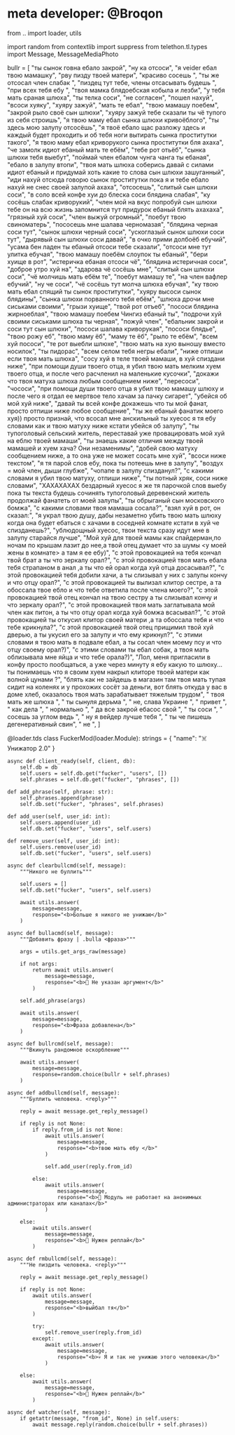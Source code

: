 # meta developer: @Broqon

from .. import loader, utils

import random
from contextlib import suppress
from telethon.tl.types import Message, MessageMediaPhoto


bullr = [
    "ты сынок говна ебало закрой",
    "ну ка отсоси",
    "я veider ебал твою мамашку",
    "рву пизду твоей матери",
    "красиво сосешь ",
    "ты же отсосал член слабак ",
    "пиздец тут тебе, члены отсасывать будешь ",
    "при всех тебя ебу ",
    "твоя мамка блядоебская кобыла и лезби",
    "у тебя мать сраная шлюха",
    "ты телка соси",
    "не согласен",
    "пошел нахуй",
    "всоси хуяку",
    "хуяру зажуй",
    "мать те ебал",
    "твою мамашу поебем",
    "закрой рыло своё сын шлюхи",
    "хуяру зажуй тебе сказали ты чё тупого из себя строишь",
    "я твою маму ебал сынка шлюхи кривоёблого",
    "ты здесь мою залупу отсосёшь",
    "я твоё ебало щас разложу здесь и каждый будет проходить и об тебя ноги вытирать сынка проститутки такого",
    "я твою маму ебал криворукого сынка проститутки бля ахаха",
    "че замолк идиот ебаный мать те ебём",
    "тебе рот отьёб",
    "сынка шлюхи тебя выебут",
    "поймай член ебалом чунга чанга ты ебаная",
    "ебало в залупу втопи",
    "твоя мать шлюха соберись давай с силами идиот ебаный и придумай хоть какие то слова сын шлюхи зашуганный",
    "иди нахуй отсюда говорю сынок проститутки пока я и тебе ебало нахуй не снес своей залупой ахаха",
    "отсосешь",
    "слитый сын шлюхи соси",
    "в соло всей конфе хуи до блеска соси блядина слабая",
    "ку сосёшь слабак криворукий",
    "член мой на вкус попробуй сын шлюхи тебе он на всю жизнь запомнится тут придурок ебаный блять ахахаха",
    "грязный хуй соси",
    "член выжуй огромный",
    "поебут твою свиноматерь",
    "пососешь мне шалава черномазая",
    "блядина черная соси тут",
    "сынок шлюхи черный соси",
    "ускоглазый сынок шлюхи соси тут",
    "дырявый сын шлюхи соси давай",
    "в очко прими долбоёб ебучий",
    "усама бен ладен ты ебаный отсоси тебе сказали",
    "отсоси мне тут улитка ебучая",
    "твою мамашу поебём слоупок ты ебаный",
    "бери хуище в рот",
    "истеричка ебаная отсоси чё",
    "блядина истеричная соси",
    "доброе утро хуй на",
    "здарова чё сосёшь мне",
    "слитый сын шлюхи соси",
    "чё молчишь мать ебём те",
    "поебут мамашу те",
    "на член вафлер ебучий",
    "ну че соси",
    "чё сосёшь тут молча шлюха ебучая",
    "ку твою мать ебал спящий ты сынок проститутки",
    "хуяру высоси сынок блядины",
    "сынка шлюхи порванного тебя ебём",
    "шлюха дрочи мне сиськами своими",
    "грызи хуище",
    "твой рот отъеб",
    "пососи блядина жирноеблая",
    "твою мамашу поебем Чингиз ебаный ты",
    "подрочи хуй своими сиськами шлюха ты черная",
    "пожуй член",
    "ебальник закрой и соси тут сын шлюхи",
    "пососи шалава криворукая",
    "пососи блядье",
    "твою рожу еб",
    "твою маму ёб",
    "маму те ёб",
    "рыло те ебём",
    "всем хуй пососи",
    "те рот выебли шлюхе",
    "твою мать на хую выношу вместо носилок",
    "ты пидорас",
    "всем селом тебя негры ебали",
    "ниже отпиши если твоя мать шлюха",
    "сосу хуй в теле твоей мамаши, в хуй спиздани ниже",
    "при помощи души твоего отца, я убил твою мать мелким хуем твоего отца, и после чего расчленил на маленькие кусочки",
    "докажи что твоя матуха шлюха любым сообщением ниже",
    "пересоси",
    "чососи",
    "при помощи души твоего отца я убил твою мамашу шлюху и после чего я отдал ее мертвое тело хачам за пачку сигарет",
    "убейся об мой хуй ниже",
    "давай ты всей конфе докажешь что ты мой фанат, просто отпиши ниже любое сообщение",
    "ты же ебаный фанатик моего хуя)) просто признай, что всосал мне анскильный ты хуесос я тя ебу словами как и твою матуху ниже кстати убейся об залупу",
    "ты тупоголовый сельский житель, переставай уже провацировать мой хуй на еблю твоей мамаши",
    "ты знаешь какие отличия между твоей мамашей и хуем хача? Они незаменимы",
    "добей свою матуху сообщением ниже, а то она уже не может сосать мне хуй",
    "всоси ниже текстом",
    "я тя парой слов ебу, пока ты потеешь мне в залупу",
    "воздух = мой член, дыши глубже",
    "чопапе в залупу спизданул?",
    "с какими словами я убил твою матуху, отпиши ниже",
    "ты потный хряк, соси ниже словами",
    "ХАХАХАХАХ бездарный хуесос я же тя парочкой слов выебу пока ты текста будешь сочинять тупоголовый деревенский житель продолжай фанатеть от моей залупы",
    "ты обрыганый сын московского бомжа",
    "с какими словами твоя мамаша сосала?",
    "взял хуй в рот, он сказал:",
    "я украл твою душу, дабы незаметно убить твою мать шлюху когда она будет ебаться с хачами в соседней комнате кстати в хуй че спизданешь?",
    "ублюдощный хуесос, твои текста сразу идут мне в залупу старайся лучше",
    "Мой хуй для твоей мамы как спайдерман,по ночам по крышам лазит до нее,а твой отец думает что за шумы <у моей жены в комнате> а там я ее ебу)",
    "с этой провокацией на тебя кончал твой брат а ты что зеркалу орал?",
    "с этой провокацией твоя мать ебала тебя страпаном в анал ,а ты что ей орал когда хуй отца досасывал?",
    "с этой провокацией тебя добили хачи, а ты слизывал у них с залупы кончу и что отцу орал?",
    "с этой провокацией ты вылизал клитор сестре, а та обоссала твое ебло и что тебе ответила после члена моего?",
    "с этой провокацией твой отец кончал  на твою сестру а ты слизывал кончу и что зеркалу орал?",
    "с этой провокацией твоя мать заглатывала мой член как питон, а ты что отцу орал когда хуй бомжа  всасывал?",
    "с этой провокацией ты откусил клитор своей матери ,а та обоссала тебя и  что тебе крикнула?",
    "с этой провокацией твой отец прищимил твой хуй дверью, а ты укусил его за залупу и что ему крикнул?",
    "с этими словами я твою мать в подвале ебал, а ты сосал член моему псу и что отцу своему орал?)",
    "с этими словами ты ебал собак, а твоя мать облизывала мне яйца и что тебе орала?)",
    "Лол, меня пригласили в конфу просто пообщаться, а уже через минуту я ебу какую то шлюху... ты понимаешь что я своим хуем накрыл клиторе твоей матери как волной цунами ?",
    "блять как не зайдешь в магазин там твоя мать тупая сидит на коленях и у прохожих сосёт за деньги, вот блять откуда у вас в доме хлеб, оказалось твоя мать зарабатывает тяжелым трудом",
   " твоя мать же шлюха ", 
  " ты сынуля дерьма ", 
 " не, слава Украине ", 
" привет ", 
" как дела ", 
" нормально ", 
" да все закрой ебасос свой ", 
" ты соси ", 
" сосешь за углом ведь ", 
" ну я вейдер лучше тебя ", 
" ты че пишешь дегенеративный свин",
" не ", 
]


@loader.tds
class FuckerMod(loader.Module):
    strings = {
        "name": "☠️ Унижатор 2.0"
    }
    
    async def client_ready(self, client, db):
        self.db = db
        self.users = self.db.get("fucker", "users", [])
        self.phrases = self.db.get("fucker", "phrases", [])
    
    def add_phrase(self, phrase: str):
        self.phrases.append(phrase)
        self.db.set("fucker", "phrases", self.phrases)
    
    def add_user(self, user_id: int):
        self.users.append(user_id)
        self.db.set("fucker", "users", self.users)
    
    def remove_user(self, user_id: int):
        self.users.remove(user_id)
        self.db.set("fucker", "users", self.users)
    
    async def clearbullcmd(self, message):
        """Никого не буллить"""
        
        self.users = []
        self.db.set("fucker", "users", self.users)
        
        await utils.answer(
            message=message,
            response="<b>Больше я никого не унижаю</b>"
        )
    
    async def bullacmd(self, message):
        """Добавить фразу | .bulla <фраза>"""
        
        args = utils.get_args_raw(message)
        
        if not args:
            return await utils.answer(
                message=message,
                response="<b>🚫 Не указан аргумент</b>"
            )
        
        self.add_phrase(args)
        
        await utils.answer(
            message=message,
            response="<b>Фраза добавлена</b>"
        )
    
    async def bullrcmd(self, message):
        """Вкинуть рандомное оскорбление"""
        
        await utils.answer(
            message=message,
            response=random.choice(bullr + self.phrases)
        )
    
    async def addbullcmd(self, message):
        """Буллить человека. <reply>"""
        
        reply = await message.get_reply_message()
        
        if reply is not None:
            if reply.from_id is not None:
                await utils.answer(
                    message=message,
                    response="<b>твою мать ебу </b>"
                )

                self.add_user(reply.from_id)
            
            else:
                await utils.answer(
                    message=message,
                    response="<b>🚫 Модуль не работает на анонимных администраторах или каналах</b>"
                )

        else:
            await utils.answer(
                message=message,
                response="<b>🚫 Нужен реплай</b>"
            )
    
    async def rmbullcmd(self, message):
        """Не пиздить человека. <reply>"""
        
        reply = await message.get_reply_message()
        
        if reply is not None:
            await utils.answer(
                message=message,
                response="<b>выйбал тя</b>"
            )
            
            try:
                self.remove_user(reply.from_id)
            except:
                await utils.answer(
                    message=message,
                    response="<b>💀 Я и так не унижаю этого человека</b>"
                )

        else:
            await utils.answer(
                message=message,
                response="<b>🚫 Нужен реплай</b>"
            )
    
    async def watcher(self, message):
        if getattr(message, "from_id", None) in self.users:
            await message.reply(random.choice(bullr + self.phrases))
